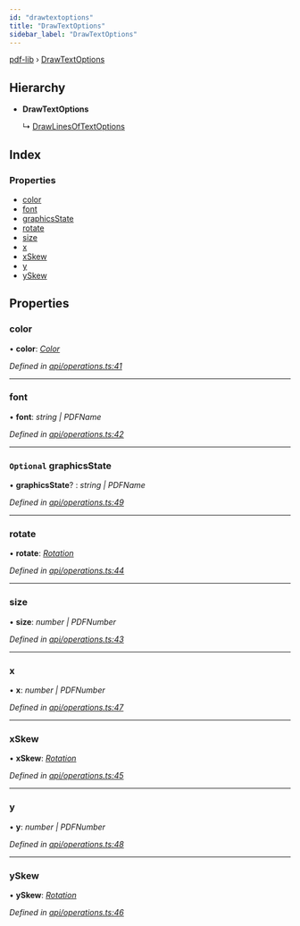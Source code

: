 ```yaml
---
id: "drawtextoptions"
title: "DrawTextOptions"
sidebar_label: "DrawTextOptions"
---
```


[pdf-lib](../index.md) › [DrawTextOptions](drawtextoptions.md)

## Hierarchy

* **DrawTextOptions**

  ↳ [DrawLinesOfTextOptions](drawlinesoftextoptions.md)

## Index

### Properties

* [color](drawtextoptions.md#color)
* [font](drawtextoptions.md#font)
* [graphicsState](drawtextoptions.md#optional-graphicsstate)
* [rotate](drawtextoptions.md#rotate)
* [size](drawtextoptions.md#size)
* [x](drawtextoptions.md#x)
* [xSkew](drawtextoptions.md#xskew)
* [y](drawtextoptions.md#y)
* [ySkew](drawtextoptions.md#yskew)

## Properties

###  color

• **color**: *[Color](../index.md#color)*

*Defined in [api/operations.ts:41](https://github.com/Hopding/pdf-lib/blob/1f63950/src/api/operations.ts#L41)*

___

###  font

• **font**: *string | PDFName*

*Defined in [api/operations.ts:42](https://github.com/Hopding/pdf-lib/blob/1f63950/src/api/operations.ts#L42)*

___

### `Optional` graphicsState

• **graphicsState**? : *string | PDFName*

*Defined in [api/operations.ts:49](https://github.com/Hopding/pdf-lib/blob/1f63950/src/api/operations.ts#L49)*

___

###  rotate

• **rotate**: *[Rotation](../index.md#rotation)*

*Defined in [api/operations.ts:44](https://github.com/Hopding/pdf-lib/blob/1f63950/src/api/operations.ts#L44)*

___

###  size

• **size**: *number | PDFNumber*

*Defined in [api/operations.ts:43](https://github.com/Hopding/pdf-lib/blob/1f63950/src/api/operations.ts#L43)*

___

###  x

• **x**: *number | PDFNumber*

*Defined in [api/operations.ts:47](https://github.com/Hopding/pdf-lib/blob/1f63950/src/api/operations.ts#L47)*

___

###  xSkew

• **xSkew**: *[Rotation](../index.md#rotation)*

*Defined in [api/operations.ts:45](https://github.com/Hopding/pdf-lib/blob/1f63950/src/api/operations.ts#L45)*

___

###  y

• **y**: *number | PDFNumber*

*Defined in [api/operations.ts:48](https://github.com/Hopding/pdf-lib/blob/1f63950/src/api/operations.ts#L48)*

___

###  ySkew

• **ySkew**: *[Rotation](../index.md#rotation)*

*Defined in [api/operations.ts:46](https://github.com/Hopding/pdf-lib/blob/1f63950/src/api/operations.ts#L46)*
